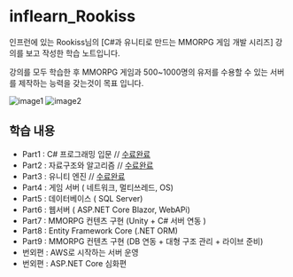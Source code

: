 # inflearn_Rookiss

인프런에 있는 Rookiss님의 [C#과 유니티로 만드는 MMORPG 게임 개발 시리즈] 강의를 보고 작성한 학습 노트입니다.

강의를 모두 학습한 후 MMORPG 게임과 500~1000명의 유저를 수용할 수 있는 서버를 제작하는 능력을 갖는것이 목표 입니다.

![image1](https://cdn.inflearn.com/public/files/courses/325434/b6c1dcce-80a2-42fa-992a-395177a757ab/rookiss-2.gif)
![image2](https://cdn.inflearn.com/public/files/courses/325434/26abd41e-0046-468f-806a-51f5002b6fc4/073-b.gif)

## 학습 내용

- Part1 : C# 프로그래밍 입문 // [수료완료](https://www.inflearn.com/certificate/458814-324718-2417306)
- Part2 : 자료구조와 알고리즘 // [수료완료](https://www.inflearn.com/certificate/458814-324727-2417305)
- Part3 : 유니티 엔진 // [수료완료](https://www.inflearn.com/certificate/458814-324817-2417313)
- Part4 : 게임 서버 ( 네트워크, 멀티쓰레드, OS)
- Part5 : 데이터베이스 ( SQL Server)
- Part6 : 웹서버 ( ASP.NET Core Blazor, WebAPi)
- Part7 : MMORPG 컨텐츠 구현 (Unity + C# 서버 연동 )
- Part8 : Entity Framework Core (.NET ORM)
- Part9 : MMORPG 컨텐츠 구현 (DB 연동 + 대형 구조 관리 + 라이브 준비)
- 번외편 : AWS로 시작하는 서버 운영
- 번외편 : ASP.NET Core 심화편
